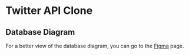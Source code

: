 # Twitter API Clone

## Database Diagram

For a better view of the database diagram, you can go to the [Figma](https://www.figma.com/file/NKEyXizJZGQq7p0GLzTL3O/Twitter-API-DB?node-id=0%3A1) page.